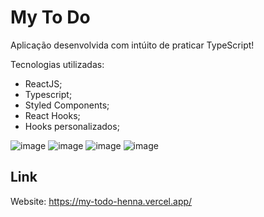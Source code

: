 # My To Do

Aplicação desenvolvida com intúito de praticar TypeScript!

Tecnologias utilizadas:

- ReactJS;
- Typescript;
- Styled Components;
- React Hooks;
- Hooks personalizados;

![image](https://user-images.githubusercontent.com/52868587/192375044-f1c31bbb-85d0-4687-a09c-ab646f313b03.png)
![image](https://user-images.githubusercontent.com/52868587/192375086-4ccca18d-1fcf-408d-a153-540446efc122.png)
![image](https://user-images.githubusercontent.com/52868587/192375149-c3ae0649-e460-4012-bc6f-2ce6ed8d7955.png)
![image](https://user-images.githubusercontent.com/52868587/192375216-d8a59df7-a5f9-41dc-99a6-2e4fb3cc9480.png)


## Link

Website: https://my-todo-henna.vercel.app/
